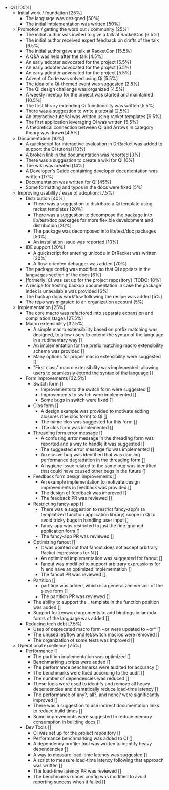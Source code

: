 * Qi [100%]
	* Initial work / foundation [25%]
		* The language was designed [50%]
		* The initial implementation was written [50%]
	* Promotion / getting the word out / community [25%]
		* The initial author was invited to give a talk at RacketCon [6.5%]
		* The initial author received expert feedback on drafts of the talk [6.5%]
		* The initial author gave a talk at RacketCon [15.5%]
		* A Q&A was held after the talk [4.5%]
		* An early adopter advocated for the project [5.5%]
		* An early adopter advocated for the project [5.5%]
		* An early adopter advocated for the project [5.5%]
		* Advent of Code was solved using Qi [5.5%]
		* The idea of a Qi-themed event was suggested [2.5%]
		* The Qi design challenge was organized [4.5%]
		* A weekly meetup for the project was started and maintained [10.5%]
		* The first library extending Qi functionality was written [5.5%]
		* There was a suggestion to write a tutorial [2.5%]
		* An interactive tutorial was written using racket templates [9.5%]
		* The first application leveraging Qi was written [5.5%]
		* A theoretical connection between Qi and Arrows in category theory was drawn [4.5%]
	* Documentation [10%]
		* A quickscript for interactive evaluation in DrRacket was added to support the Qi tutorial [10%]
		* A broken link in the documentation was reported [3%]
		* There was a suggestion to create a wiki for Qi [6%]
		* The wiki was created [14%]
		* A Developer's Guide containing developer documentation was written [17%]
		* Documentation was written for Qi [45%]
		* Some formatting and typos in the docs were fixed [5%]
	* Improving usability / ease of adoption: [7.5%]
		* Distribution [40%]
			* There was a suggestion to distribute a Qi template using racket templates [20%]
			* There was a suggestion to decompose the package into lib/test/doc packages for more flexible development and distribution [20%]
			* The package was decomposed into lib/test/doc packages [50%]
			* An installation issue was reported [10%]
		* IDE support [20%]
			* A quickscript for entering unicode in DrRacket was written [30%]
			* A flow-oriented debugger was added [70%]
		* The package config was modified so that Qi appears in the languages section of the docs [6%]
		* [formerly: CI was set up for the project repository] [TODO: 18%]
		* A recipe for hosting backup documentation in case the package index is unavailable was provided [6%]
		* The backup docs workflow following the recipe was added [5%]
		* The repo was migrated to an organization account [5%]
	* Implementation [25%]
		* The core macro was refactored into separate expansion and compilation stages [27.5%]
		* Macro extensibility [32.5%]
			* A simple macro extensibility based on prefix matching was designed, to allow users to extend the syntax of the language in a rudimentary way []
			* An implementation for the prefix matching macro extensibility scheme was provided []
			* Many options for proper macro extensibility were suggested []
			* "First class" macro extensibility was implemented, allowing users to seamlessly extend the syntax of the language []
		* Form improvements [32.5%]
			* Switch form []
				* Improvements to the switch form were suggested []
				* Improvements to switch were implemented []
				* Some bugs in switch were fixed []
			* Clos form []
				* A design example was provided to motivate adding closures (the clos form) to Qi []
				* The name clos was suggested for this form []
				* The clos form was implemented []
			* Threading form error message []
				* A confusing error message in the threading form was reported and a way to handle it was suggested []
				* The suggested error message fix was implemented []
				* An elusive bug was identified that was causing performance degradation in the threading form []
				* A hygiene issue related to the same bug was identified that could have caused other bugs in the future []
			* Feedback form design improvements []
				* An example implementation to motivate design improvements in feedback was provided []
				* The design of feedback was improved []
				* The feedback PR was reviewed []
			* Restricting fancy-app []
				* There was a suggestion to restrict fancy-app's (a templatized function application library) scope in Qi to avoid tricky bugs in handling user input []
				* fancy-app was restricted to just the fine-grained application form []
				* The fancy-app PR was reviewed []
			* Optimizing fanout []
				* It was pointed out that fanout does not accept arbitrary Racket expressions for N []
				* An optimized implementation was suggested for fanout []
				* fanout was modified to support arbitrary expressions for N and have an optimized implementation []
				* The fanout PR was reviewed []
			* Partition []
				* partition was added, which is a generalized version of the sieve form []
				* The partition PR was reviewed []
			* The ability to support the _ template in the function position was added []
			* Support for keyword arguments to add bindings in lambda forms of the language was added []
		* Reducing tech debt [7.5%]
			* Uses of deprecated macro form ~or were updated to ~or* []
			* The unused let/flow and let/switch macros were removed []
			* The organization of some tests was improved []
	* Operational excellence [7.5%]
		* Performance []
			* The partition implementation was optimized []
			* Benchmarking scripts were added []
			* The performance benchmarks were audited for accuracy []
			* The benchmarks were fixed according to the audit []
			* The number of dependencies was reduced []
			* These tools were used to identify and remove all heavy dependencies and dramatically reduce load-time latency []
			* The performance of any?, all?, and none? were significantly improved []
			* There was a suggestion to use indirect documentation links to reduce build times []
			* Some improvements were suggested to reduce memory consumption in building docs []
		* Dev Tools []
			* CI was set up for the project repository []
			* Performance benchmarking was added to CI []
			* A dependency profiler tool was written to identify heavy dependencies []
			* A way to measure load-time latency was suggested []
			* A script to measure load-time latency following that approach was written []
			* The load-time latency PR was reviewed []
			* The benchmarks runner config was modified to avoid reporting success when it failed []
